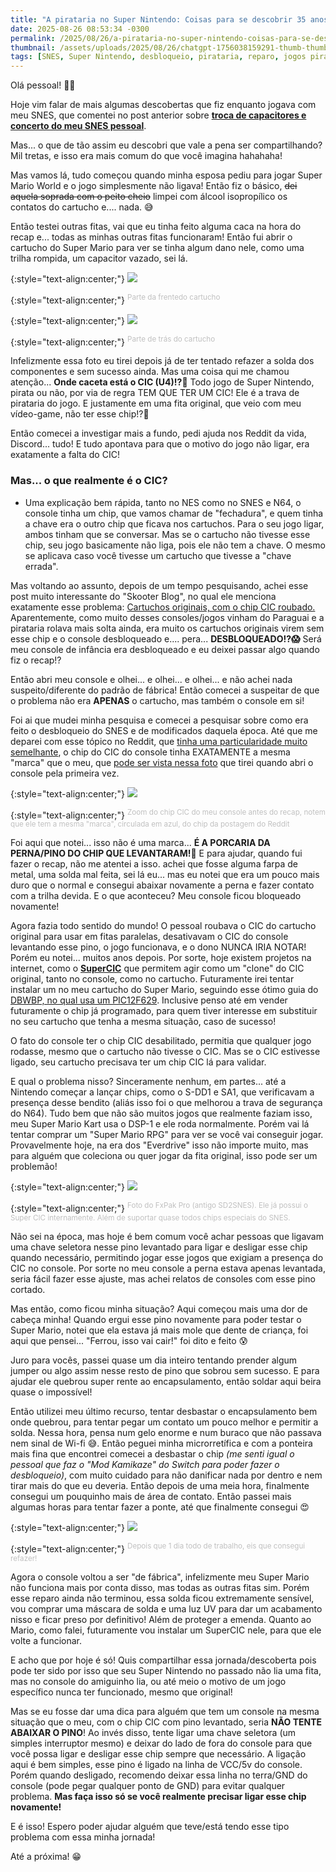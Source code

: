 ```yaml
---
title: "A pirataria no Super Nintendo: Coisas para se descobrir 35 anos depois do seu lançamento."
date: 2025-08-26 08:53:34 -0300
permalink: /2025/08/26/a-pirataria-no-super-nintendo-coisas-para-se-descobrir-35-anos-depois-do-seu-lancamento
thumbnail: /assets/uploads/2025/08/26/chatgpt-1756038159291-thumb-thumb.jpg
tags: [SNES, Super Nintendo, desbloqueio, pirataria, reparo, jogos piratas, chip CIC, CIC, retro gaming, história dos games, Paraguai, Brasil, consoles antigos, colecionismo, curiosidades]
---
```


Olá pessoal! 👋🏻

Hoje vim falar de mais algumas descobertas que fiz enquanto jogava com meu SNES, que comentei no post anterior sobre [**troca de capacitores e concerto do meu SNES pessoal**](https://zenaror.github.io/2025/08/22/manutencao-preventiva-no-snes-e-como-isso-quase-deu-errado). 

Mas... o que de tão assim eu descobri que vale a pena ser compartilhando? Mil tretas, e isso era mais comum do que você imagina hahahaha!

Mas vamos lá, tudo começou quando minha esposa pediu para jogar Super Mario World e o jogo simplesmente não ligava! Então fiz o básico, ~~dei aquela soprada com o peito cheio~~ limpei com álcool isopropílico os contatos do cartucho e.... nada. 😅

Então testei outras fitas, vai que eu tinha feito alguma caca na hora do recap e... todas as minhas outras fitas funcionaram! Então fui abrir o cartucho do Super Mario para ver se tinha algum dano nele, como uma trilha rompida, um capacitor vazado, sei lá.

{:style="text-align:center;"}
[![](/assets/uploads/2025/08/26/chatgpt-1756038171114-thumb.jpg)](/assets/uploads/2025/08/26/chatgpt-1756038171114.jpg)

{:style="text-align:center;"}
<sup><font color="#C0C0C0">Parte da frentedo cartucho</font></sup>

{:style="text-align:center;"}
[![](/assets/uploads/2025/08/26/chatgpt-1756038159291-thumb.jpg)](/assets/uploads/2025/08/26/chatgpt-1756038159291.jpg)

{:style="text-align:center;"}
<sup><font color="#C0C0C0">Parte de trás do cartucho</font></sup>

Infelizmente essa foto eu tirei depois já de ter tentado refazer a solda dos componentes e sem sucesso ainda. Mas uma coisa qui me chamou atenção... **Onde caceta está o CIC (U4)!?🤔** Todo jogo de Super Nintendo, pirata ou não, por via de regra TEM QUE TER UM CIC! Ele é a trava de pirataria do jogo. E justamente em uma fita original, que veio com meu vídeo-game, não ter esse chip!?🤔

Então comecei a investigar mais a fundo, pedi ajuda nos Reddit da vida, Discord... tudo! E tudo apontava para que o motivo do jogo não ligar, era exatamente a falta do CIC!

### Mas... o que realmente é o CIC?
* Uma explicação bem rápida, tanto no NES como no SNES e N64, o console tinha um chip, que vamos chamar de "fechadura", e quem tinha a chave era o outro chip que ficava nos cartuchos. Para o seu jogo ligar, ambos tinham que se conversar. Mas se o cartucho não tivesse esse chip, seu jogo basicamente não liga, pois ele não tem a chave. O mesmo se aplicava caso você tivesse um cartucho que tivesse a "chave errada".

Mas voltando ao assunto, depois de um tempo pesquisando, achei esse post muito interessante do "Skooter Blog", no qual ele menciona exatamente esse problema: [Cartuchos originais, com o chip CIC roubado.](https://www.skooterblog.com/2019/10/20/ladroes-de-cic-do-snes-mais-um-motivo-para-nao-comprar-cartucho-de-super-nintendo-no-brasil/) Aparentemente, como muito desses consoles/jogos vinham do Paraguai e a pirataria rolava mais solta ainda, era muito os cartuchos originais virem sem esse chip e o console desbloqueado e.... pera... **DESBLOQUEADO!?😱** Será meu console de infância era desbloqueado e eu deixei passar algo quando fiz o recap!?

Então abri meu console e olhei... e olhei... e olhei... e não achei nada suspeito/diferente do padrão de fábrica! Então comecei a suspeitar de que o problema não era **APENAS** o cartucho, mas também o console em si!

Foi ai que mudei minha pesquisa e comecei a pesquisar sobre como era feito o desbloqueio do SNES e de modificados daquela época. Até que me deparei com esse tópico no Reddit, que [tinha uma particularidade muito semelhante](https://www.reddit.com/r/retrogaming/comments/j9qtsb/hi_so_i_have_this_snes_snscpugpm02_the_video/), o chip do CIC do console tinha EXATAMENTE a mesma "marca" que o meu, que [pode ser vista nessa foto](https://github.com/zenaror/Anotacoes-Consoles-Retro/tree/main/Nintendo/Super%20Nintendo) que tirei quando abri o console pela primeira vez.

{:style="text-align:center;"}
[![](/assets/uploads/2025/08/26/screenshot-20250825-135415-firefox-thumb.jpg)](/assets/uploads/2025/08/26/screenshot-20250825-135415-firefox.jpg)

{:style="text-align:center;"}
<sup><font color="#C0C0C0">Zoom do chip CIC do meu console antes do recap, notem que ele tem a mesma "marca", circulada em azul, do chip da postagem do Reddit</font></sup>

Foi aqui que notei... isso não é uma marca... **É A PORCARIA DA PERNA/PINO DO CHIP QUE LEVANTARAM!🤬** E para ajudar, quando fui fazer o recap, não me atentei a isso. achei que fosse alguma farpa de metal, uma solda mal feita, sei lá eu... mas eu notei que era um pouco mais duro que o normal e consegui abaixar novamente a perna e fazer contato com a trilha devida. E o que aconteceu? Meu console ficou bloqueado novamente!

Agora fazia todo sentido do mundo! O pessoal roubava o CIC do cartucho original para usar em fitas paralelas, desativavam o CIC do console levantando esse pino, o jogo funcionava, e o dono NUNCA IRIA NOTAR! Porém eu notei... muitos anos depois. Por sorte, hoje existem projetos na internet, como o [**SuperCIC**](https://sd2snes.de/blog/cool-stuff/supercic) que permitem agir como um "clone" do CIC original, tanto no console, como no cartucho. Futuramente irei tentar instalar um no meu cartucho do Super Mario, seguindo esse ótimo guia do [DBWBP, no qual usa um PIC12F629](https://www.dbwbp.com/index.php/10-electronic-projects/24-snes-cart-region-free-modification-replacing-cic-lockout-chip-with-supercic). Inclusive penso até em vender futuramente o chip já programado, para quem tiver interesse em substituir no seu cartucho que tenha a mesma situação, caso de sucesso!

O fato do console ter o chip CIC desabilitado, permitia que qualquer jogo rodasse, mesmo que o cartucho não tivesse o CIC. Mas se o CIC estivesse ligado, seu cartucho precisava ter um chip CIC lá para validar.

E qual o problema nisso? Sinceramente nenhum, em partes... até a Nintendo começar a lançar chips, como o S-DD1 e SA1,  que verificavam a presença desse bendito (aliás isso foi o que melhorou a trava de segurança do N64). Tudo bem que não são muitos jogos que realmente faziam isso, meu Super Mario Kart usa o DSP-1 e ele roda normalmente. Porém vai lá tentar comprar um "Super Mario RPG" para ver se você vai conseguir jogar. Provavelmente hoje, na era dos "Everdrive" isso não importe muito, mas para alguém que coleciona ou quer jogar da fita original, isso pode ser um problemão!

{:style="text-align:center;"}
[![](/assets/uploads/2025/08/26/fx-thumb.jpg)](/assets/uploads/2025/08/26/fx.jpg)


{:style="text-align:center;"}
<sup><font color="#C0C0C0">Foto do FxPak Pro (antigo SD2SNES). Ele já possui o Super CIC internamente. Além de suportar quase todos chips especiais do SNES.</font></sup>

Não sei na época, mas hoje é bem comum você achar pessoas que ligavam uma chave seletora nesse pino levantado para ligar e desligar esse chip quando necessário, permitindo jogar esse jogos que exigiam a presença do CIC no console. Por sorte no meu console a perna estava apenas levantada, seria fácil fazer esse ajuste, mas achei relatos de consoles com esse pino cortado.

Mas então, como ficou minha situação? Aqui começou mais uma dor de cabeça minha! Quando ergui esse pino novamente para poder testar o Super Mario, notei que ela estava já mais mole que dente de criança, foi aqui que pensei... "Ferrou, isso vai cair!" foi dito e feito 😰

Juro para vocês, passei quase um dia inteiro tentando prender algum jumper ou algo assim nesse resto de pino que sobrou sem sucesso. E para ajudar ele quebrou super rente ao encapsulamento, então soldar aqui beira quase o impossível!

Então utilizei meu último recurso, tentar desbastar o encapsulamento bem onde quebrou, para tentar pegar um contato um pouco melhor e permitir a solda. Nessa hora, pensa num gelo enorme e num buraco que não passava nem sinal de Wi-fi 😅. Então peguei minha microrretífica e com a ponteira mais fina que encontrei comecei a desbastar o chip *(me senti igual o pessoal que faz o "Mod Kamikaze" do Switch para poder fazer o desbloqueio)*, 
com muito cuidado para não danificar nada por dentro e nem tirar mais do que eu deveria. Então depois de uma meia hora, finalmente consegui um pouquinho mais de área de contato. Então passei mais algumas horas para tentar fazer a ponte, até que finalmente consegui 😍

{:style="text-align:center;"}
[![](/assets/uploads/2025/08/26/20250826-104753-thumb.jpg)](/assets/uploads/2025/08/26/20250826-104753.jpg)


{:style="text-align:center;"}
<sup><font color="#C0C0C0">Depois que 1 dia todo de trabalho, eis que consegui refazer!</font></sup>

Agora o console voltou a ser "de fábrica", infelizmente meu Super Mario não funciona mais por conta disso, mas todas as outras fitas sim. Porém esse reparo ainda não terminou, essa solda ficou extremamente sensível, vou comprar uma máscara de solda e uma luz UV para dar um acabamento nisso e ficar preso por definitivo! Além de proteger a emenda. Quanto ao Mario, como falei, futuramente vou instalar um SuperCIC nele, para que ele volte a funcionar.

E acho que por hoje é só! Quis compartilhar essa jornada/descoberta pois pode ter sido por isso que seu Super Nintendo no passado não lia uma fita, mas no console do amiguinho lia, ou até meio o motivo de um jogo específico nunca ter funcionado, mesmo que original! 

Mas se eu fosse dar uma dica para alguém que tem um console na mesma situação que o meu, com o chip CIC com pino levantado, seria **NÃO TENTE ABAIXAR O PINO**! Ao invés disso, tente ligar uma chave seletora (um simples interruptor mesmo) e deixar do lado de fora do console para que você possa ligar e desligar esse chip sempre que necessário. A ligação aqui é bem simples, esse pino é ligado na linha de VCC/5v do console. Porém quando desligado, recomendo deixar essa linha no terra/GND do console (pode pegar qualquer ponto de GND) para evitar qualquer problema. **Mas faça isso só se você realmente precisar ligar esse chip novamente!**

E é isso! Espero poder ajudar alguém que teve/está tendo esse tipo problema com essa minha jornada!

Até a próxima! 😁
